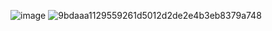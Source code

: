 ![image](https://user-images.githubusercontent.com/131176527/232808297-e2d36f7f-6bec-4fcb-b930-0b243f0c11b9.png)
![9bdaaa1129559261d5012d2de2e4b3eb8379a748](https://user-images.githubusercontent.com/131176527/232811874-bd4744d8-8532-4b29-91c5-cad3bc8cb4d2.jpg)
